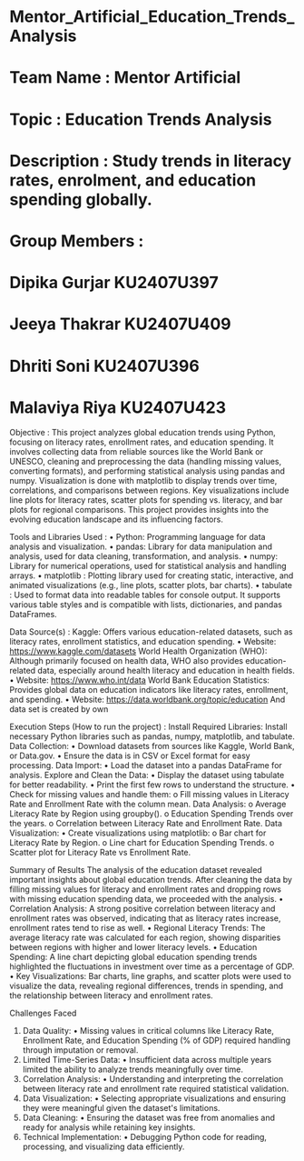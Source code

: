 # Mentor_Artificial_Education_Trends_Analysis
# Team Name : Mentor Artificial
# Topic : Education Trends Analysis
# Description : Study trends in literacy rates, enrolment, and education spending globally.
# Group Members : 
# Dipika Gurjar          KU2407U397
# Jeeya Thakrar          KU2407U409
# Dhriti Soni            KU2407U396
# Malaviya Riya          KU2407U423

Objective :
This project analyzes global education trends using Python, focusing on literacy rates, enrollment rates, and education spending. It involves collecting data from reliable sources like the World Bank or UNESCO, cleaning and preprocessing the data (handling missing values, converting formats), and performing statistical analysis using pandas and numpy. Visualization is done with matplotlib to display trends over time, correlations, and comparisons between regions. Key visualizations include line plots for literacy rates, scatter plots for spending vs. literacy, and bar plots for regional comparisons. This project provides insights into the evolving education landscape and its influencing factors.

Tools and Libraries Used : 
•  Python: Programming language for data analysis and visualization.
•  pandas: Library for data manipulation and analysis, used for data cleaning, transformation, and analysis.
•  numpy: Library for numerical operations, used for statistical analysis and handling arrays.
•  matplotlib : Plotting library used for creating static, interactive, and animated visualizations (e.g., line plots, scatter plots, bar charts).
•  tabulate : Used to format data into readable tables for console output. It supports various table styles and is compatible with lists, dictionaries, and pandas DataFrames.

Data Source(s) : 
Kaggle: Offers various education-related datasets, such as literacy rates, enrollment statistics, and education spending.
•	Website: https://www.kaggle.com/datasets
World Health Organization (WHO): Although primarily focused on health data, WHO also provides education-related data, especially around health literacy and education in health fields.
•	Website: https://www.who.int/data
World Bank Education Statistics: Provides global data on education indicators like literacy rates, enrollment, and spending.
•	Website: https://data.worldbank.org/topic/education
And data set is created by own 


Execution Steps (How to run the project) : 
Install Required Libraries:
Install necessary Python libraries such as pandas, numpy, matplotlib, and tabulate.
Data Collection:
•	Download datasets from sources like Kaggle, World Bank, or Data.gov.
•	Ensure the data is in CSV or Excel format for easy processing.
Data Import:
•	Load the dataset into a pandas DataFrame for analysis.
Explore and Clean the Data:
•	Display the dataset using tabulate for better readability.
•	Print the first few rows to understand the structure.
•	Check for missing values and handle them:
o	Fill missing values in Literacy Rate and Enrollment Rate with the column mean.
Data Analysis:
o	Average Literacy Rate by Region using groupby().
o	Education Spending Trends over the years.
o	Correlation between Literacy Rate and Enrollment Rate.
Data Visualization:
•	Create visualizations using matplotlib:
o	Bar chart for Literacy Rate by Region.
o	Line chart for Education Spending Trends.
o	Scatter plot for Literacy Rate vs Enrollment Rate.

Summary of Results
The analysis of the education dataset revealed important insights about global education trends. After cleaning the data by filling missing values for literacy and enrollment rates and dropping rows with missing education spending data, we proceeded with the analysis.
•	Correlation Analysis: A strong positive correlation between literacy and enrollment rates was observed, indicating that as literacy rates increase, enrollment rates tend to rise as well.
•	Regional Literacy Trends: The average literacy rate was calculated for each region, showing disparities between regions with higher and lower literacy levels.
•	Education Spending: A line chart depicting global education spending trends highlighted the fluctuations in investment over time as a percentage of GDP.
•	Key Visualizations: Bar charts, line graphs, and scatter plots were used to visualize the data, revealing regional differences, trends in spending, and the relationship between literacy and enrollment rates.

Challenges Faced
1.	Data Quality:
•	Missing values in critical columns like Literacy Rate, Enrollment Rate, and Education Spending (% of GDP) required handling through imputation or removal.
2.	Limited Time-Series Data:
•	Insufficient data across multiple years limited the ability to analyze trends meaningfully over time.
3.	Correlation Analysis:
•	Understanding and interpreting the correlation between literacy rate and enrollment rate required statistical validation.
4.	Data Visualization:
•	Selecting appropriate visualizations and ensuring they were meaningful given the dataset's limitations.
5.	Data Cleaning:
•	Ensuring the dataset was free from anomalies and ready for analysis while retaining key insights.
6.	Technical Implementation:
•	Debugging Python code for reading, processing, and visualizing data efficiently.
